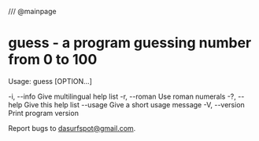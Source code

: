 /// @mainpage
# guess - a program guessing number from 0 to 100

Usage: guess [OPTION...]

  -i, --info                 Give multilingual help list
  -r, --roman                Use roman numerals
  -?, --help                 Give this help list
      --usage                Give a short usage message
  -V, --version              Print program version

Report bugs to <dasurfspot@gmail.com>.
